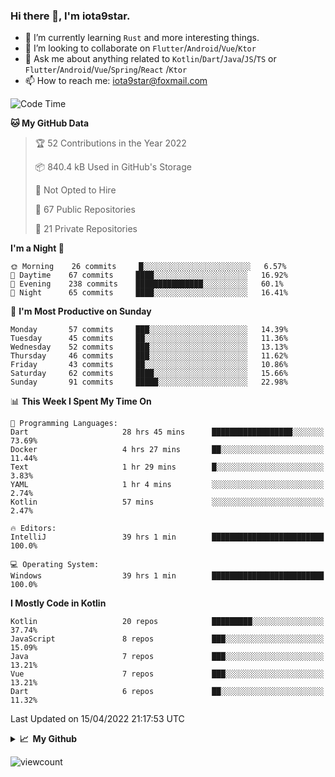### Hi there 👋, I'm iota9star.

- 🌱 I’m currently learning `Rust` and more interesting things.
- 👯 I’m looking to collaborate on `Flutter`/`Android`/`Vue`/`Ktor`
- 💬 Ask me about anything related to `Kotlin`/`Dart`/`Java`/`JS`/`TS` or `Flutter`/`Android`/`Vue`/`Spring`/`React`
  /`Ktor`
- 📫 How to reach me: [iota9star@foxmail.com](iota9star@foxmail.com)



<!--START_SECTION:waka-->
![Code Time](http://img.shields.io/badge/Code%20Time-2%2C745%20hrs%2010%20mins-blue)

**🐱 My GitHub Data** 

> 🏆 52 Contributions in the Year 2022
 > 
> 📦 840.4 kB Used in GitHub's Storage 
 > 
> 🚫 Not Opted to Hire
 > 
> 📜 67 Public Repositories 
 > 
> 🔑 21 Private Repositories  
 > 
**I'm a Night 🦉** 

```text
🌞 Morning    26 commits     █░░░░░░░░░░░░░░░░░░░░░░░░   6.57% 
🌆 Daytime    67 commits     ████░░░░░░░░░░░░░░░░░░░░░   16.92% 
🌃 Evening    238 commits    ███████████████░░░░░░░░░░   60.1% 
🌙 Night      65 commits     ████░░░░░░░░░░░░░░░░░░░░░   16.41%

```
📅 **I'm Most Productive on Sunday** 

```text
Monday       57 commits     ███░░░░░░░░░░░░░░░░░░░░░░   14.39% 
Tuesday      45 commits     ██░░░░░░░░░░░░░░░░░░░░░░░   11.36% 
Wednesday    52 commits     ███░░░░░░░░░░░░░░░░░░░░░░   13.13% 
Thursday     46 commits     ███░░░░░░░░░░░░░░░░░░░░░░   11.62% 
Friday       43 commits     ██░░░░░░░░░░░░░░░░░░░░░░░   10.86% 
Saturday     62 commits     ████░░░░░░░░░░░░░░░░░░░░░   15.66% 
Sunday       91 commits     █████░░░░░░░░░░░░░░░░░░░░   22.98%

```


📊 **This Week I Spent My Time On** 

```text
💬 Programming Languages: 
Dart                     28 hrs 45 mins      ██████████████████░░░░░░░   73.69% 
Docker                   4 hrs 27 mins       ██░░░░░░░░░░░░░░░░░░░░░░░   11.44% 
Text                     1 hr 29 mins        █░░░░░░░░░░░░░░░░░░░░░░░░   3.83% 
YAML                     1 hr 4 mins         ░░░░░░░░░░░░░░░░░░░░░░░░░   2.74% 
Kotlin                   57 mins             ░░░░░░░░░░░░░░░░░░░░░░░░░   2.47%

🔥 Editors: 
IntelliJ                 39 hrs 1 min        █████████████████████████   100.0%

💻 Operating System: 
Windows                  39 hrs 1 min        █████████████████████████   100.0%

```

**I Mostly Code in Kotlin** 

```text
Kotlin                   20 repos            █████████░░░░░░░░░░░░░░░░   37.74% 
JavaScript               8 repos             ███░░░░░░░░░░░░░░░░░░░░░░   15.09% 
Java                     7 repos             ███░░░░░░░░░░░░░░░░░░░░░░   13.21% 
Vue                      7 repos             ███░░░░░░░░░░░░░░░░░░░░░░   13.21% 
Dart                     6 repos             ██░░░░░░░░░░░░░░░░░░░░░░░   11.32%

```



 Last Updated on 15/04/2022 21:17:53 UTC
<!--END_SECTION:waka-->

<details>
  <summary><b>📈&nbsp;&nbsp;My Github</b></summary>
  <br>
  <img src='https://github-profile-trophy.vercel.app/?username=iota9star'>
  <img src='https://bad-apple-github-readme.vercel.app/api?show_bg=1&username=iota9star&hide_title=true'>
  <img src='http://cr-skills-chart-widget.azurewebsites.net/api/api?username=iota9star'>
</details>


![viewcount](https://count.getloli.com/get/@iota9star?theme=rule34)

